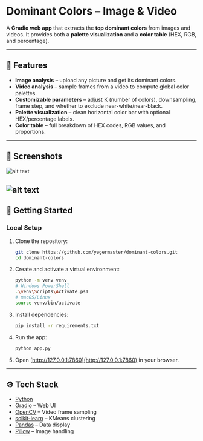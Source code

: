 # Dominant Colors – Image & Video

A **Gradio web app** that extracts the **top dominant colors** from images and videos.
It provides both a **palette visualization** and a **color table** (HEX, RGB, and percentage).

---

## 🌟 Features

* **Image analysis** – upload any picture and get its dominant colors.
* **Video analysis** – sample frames from a video to compute global color palettes.
* **Customizable parameters** – adjust K (number of colors), downsampling, frame step, and whether to exclude near-white/near-black.
* **Palette visualization** – clean horizontal color bar with optional HEX/percentage labels.
* **Color table** – full breakdown of HEX codes, RGB values, and proportions.

---

## 📸 Screenshots

![alt text](pr/barney_img.png)


![alt text](pr/matrix_img.png)
---

## 🚀 Getting Started

### Local Setup

1. Clone the repository:

   ```bash
   git clone https://github.com/yegermaster/dominant-colors.git
   cd dominant-colors
   ```

2. Create and activate a virtual environment:

   ```bash
   python -m venv venv
   # Windows PowerShell
   .\venv\Scripts\Activate.ps1
   # macOS/Linux
   source venv/bin/activate
   ```

3. Install dependencies:

   ```bash
   pip install -r requirements.txt
   ```

4. Run the app:

   ```bash
   python app.py
   ```

5. Open [http://127.0.0.1:7860](http://127.0.0.1:7860) in your browser.

---

## ⚙️ Tech Stack

* [Python](https://www.python.org/)
* [Gradio](https://gradio.app/) – Web UI
* [OpenCV](https://opencv.org/) – Video frame sampling
* [scikit-learn](https://scikit-learn.org/) – KMeans clustering
* [Pandas](https://pandas.pydata.org/) – Data display
* [Pillow](https://python-pillow.org/) – Image handling
